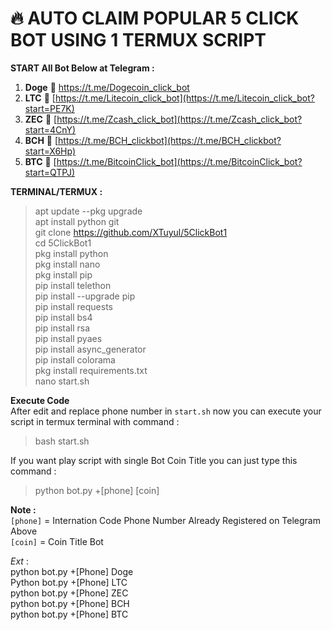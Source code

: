 # 🔥 AUTO CLAIM POPULAR 5 CLICK BOT USING 1 TERMUX SCRIPT
 
**START All Bot Below at Telegram :**
1. **Doge** 📲 [https://t.me/Dogecoin_click_bot ](https://t.me/Dogecoin_click_bot?start=tIh2)   
2. **LTC** 📲 [https://t.me/Litecoin_click_bot](https://t.me/Litecoin_click_bot?start=PE7K)  
3. **ZEC** 📲 [https://t.me/Zcash_click_bot](https://t.me/Zcash_click_bot?start=4CnY)  
4. **BCH** 📲 [https://t.me/BCH_clickbot](https://t.me/BCH_clickbot?start=X6Hp)  
5. **BTC** 📲 [https://t.me/BitcoinClick_bot](https://t.me/BitcoinClick_bot?start=QTPJ)

**TERMINAL/TERMUX :**

> apt update --pkg upgrade  
apt install python git  
git clone https://github.com/XTuyul/5ClickBot1    
cd 5ClickBot1  
pkg install python  
pkg install nano  
pkg install pip  
pip install telethon  
pip install --upgrade pip  
pip install requests  
pip install bs4  
pip install rsa  
pip install pyaes  
pip install async_generator  
pip install colorama  
pkg install requirements.txt  
nano start.sh  

**Execute Code**  
After edit and replace phone number in `start.sh` now you can execute your script in termux terminal with command :  
> bash start.sh

If you want play script with single Bot Coin Title you can just type this command :  
> python bot.py +[phone] [coin] 

**Note :**  
 `[phone]` = Internation Code Phone Number Already Registered on Telegram Above  
 `[coin]` = Coin Title Bot  
 
_Ext_ :  
python bot.py +[Phone] Doge  
Python bot.py +[Phone] LTC  
python bot.py +[Phone] ZEC  
python bot.py +[Phone] BCH  
python bot.py +[Phone] BTC  
